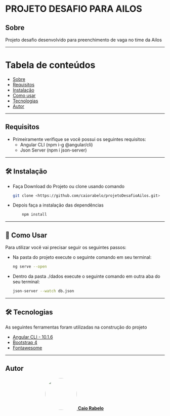 # PROJETO DESAFIO PARA AILOS

<a id="sobre"></a>
## Sobre

Projeto desafio desenvolvido para preenchimento de vaga no time da Ailos

-------------------------------------------------

Tabela de conteúdos
=================
   * [Sobre](#sobre)
   * [Requisitos](#requisitos)
   * [Instalação](#instalacao)
   * [Como usar](#como-usar)
   * [Tecnologias](#tecnologias)
   * [Autor](#autor)

-------------------------------------------------

<a id="requisitos"></a>
## Requisitos

* Primeiramente verifique se você possui os seguintes requisitos:
    * Angular CLI (npm i-g @angular/cli)
    * Json Server (npm i json-server)

-------------------------------------------------

<a id="instalacao"></a>
## 🛠 Instalação 

* Faça Download do Projeto ou clone usando comando
    ```bash
    git clone <https://github.com/caiorabelo/projetoDesafioAilos.git>
    ```

* Depois faça a instalação das dependências
    ```bash
        npm install
    ```

-------------------------------------------------

<a id="como-usar"></a>
## 🎲 Como Usar

Para utilizar você vai precisar seguir os seguintes passos:
* Na pasta do projeto execute o seguinte comando em seu terminal:
    ```bash
    ng serve --open
    ```

* Dentro da pasta ./dados execute o seguinte comando em outra aba do seu terminal:
    ```bash
    json-server --watch db.json
    ```

-------------------------------------------------

<a id="tecnologias"></a>
## 🛠 Tecnologias

As seguintes ferramentas foram utilizadas na construção do projeto

- [Angular CLI - 10.1.6](https://github.com/angular/angular-cli)
- [Bootstrap 4](https://getbootstrap.com/)
- [Fontawesome](https://fontawesome.com/)

-------------------------------------------------

<a id="autor"></a>
## Autor

<div style="display:flex; justify-content:center; align-items:center">

<div style="width: 50%; display: inline-block">
 <a href="https://github.com/caiorabelo">
 <img style="border-radius: 50%;" src="https://avatars.githubusercontent.com/caiorabelo" width="100px;" alt=""/>
 <b>Caio Rabelo</b>
 </a>
 </div>

 </div>

